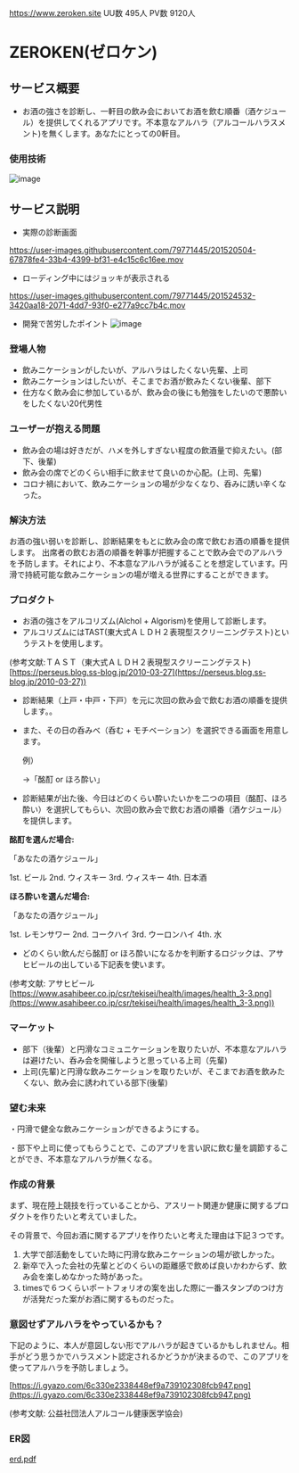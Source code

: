 https://www.zeroken.site
UU数 495人
PV数 9120人
# ZEROKEN(ゼロケン)
## サービス概要

- お酒の強さを診断し、一軒目の飲み会においてお酒を飲む順番（酒ケジュール）を提供してくれるアプリです。不本意なアルハラ（アルコールハラスメント)を無くします。あなたにとっての0軒目。
### 使用技術
![image](https://user-images.githubusercontent.com/79771445/201551096-15d4bf40-bdaa-461e-b39b-92c4fa7842bb.png)

## サービス説明
- 実際の診断画面

https://user-images.githubusercontent.com/79771445/201520504-67878fe4-33b4-4399-bf31-e4c15c6c16ee.mov

- ローディング中にはジョッキが表示される

https://user-images.githubusercontent.com/79771445/201524532-3420aa18-2071-4dd7-93f0-e277a9cc7b4c.mov

- 開発で苦労したポイント
![image](https://user-images.githubusercontent.com/79771445/201551178-7a41ca0a-26a6-482e-95ae-7e2ffdcb7a80.png)

### **登場人物**

- 飲みニケーションがしたいが、アルハラはしたくない先輩、上司
- 飲みニケーションはしたいが、そこまでお酒が飲みたくない後輩、部下
- 仕方なく飲み会に参加しているが、飲み会の後にも勉強をしたいので悪酔いをしたくない20代男性

### **ユーザーが抱える問題**

- 飲み会の場は好きだが、ハメを外しすぎない程度の飲酒量で抑えたい。(部下、後輩)
- 飲み会の席でどのくらい相手に飲ませて良いのか心配。(上司、先輩)
- コロナ禍において、飲みニケーションの場が少なくなり、呑みに誘い辛くなった。

### **解決方法**

お酒の強い弱いを診断し、診断結果をもとに飲み会の席で飲むお酒の順番を提供します。
出席者の飲むお酒の順番を幹事が把握することで飲み会でのアルハラを予防します。それにより、不本意なアルハラが減ることを想定しています。円滑で持続可能な飲みニケーションの場が増える世界にすることができます。

### **プロダクト**

- お酒の強さをアルコリズム(Alchol + Algorism)を使用して診断します。
- アルコリズムにはTAST(東大式ＡＬＤＨ２表現型スクリーニングテスト)というテストを使用します。

(参考文献:ＴＡＳＴ（東大式ＡＬＤＨ２表現型スクリーニングテスト) [https://perseus.blog.ss-blog.jp/2010-03-27](https://perseus.blog.ss-blog.jp/2010-03-27))

- 診断結果（上戸・中戸・下戸）を元に次回の飲み会で飲むお酒の順番を提供します。。
- また、その日の呑みべ（呑む + モチベーション）を選択できる画面を用意します。

    例）

    →「酩酊 or ほろ酔い」

- 診断結果が出た後、今日はどのくらい酔いたいかを二つの項目（酩酊、ほろ酔い）を選択してもらい、次回の飲み会で飲むお酒の順番（酒ケジュール）を提供します。

**酩酊を選んだ場合:** 

「あなたの酒ケジュール」

1st. ビール 2nd.  ウィスキー 3rd. ウィスキー 4th. 日本酒

**ほろ酔いを選んだ場合:**

「あなたの酒ケジュール」

1st. レモンサワー 2nd. コークハイ 3rd. ウーロンハイ 4th. 水

- どのくらい飲んだら酩酊 or ほろ酔いになるかを判断するロジックは、アサヒビールの出している下記表を使います。

(参考文献: アサヒビール [https://www.asahibeer.co.jp/csr/tekisei/health/images/health_3-3.png](https://www.asahibeer.co.jp/csr/tekisei/health/images/health_3-3.png))

### **マーケット**

- 部下（後輩）と円滑なコミュニケーションを取りたいが、不本意なアルハラは避けたい、呑み会を開催しようと思っている上司（先輩)
- 上司(先輩)と円滑な飲みニケーションを取りたいが、そこまでお酒を飲みたくない、飲み会に誘われている部下(後輩)

### **望む未来**

・円滑で健全な飲みニケーションができるようにする。

・部下や上司に使ってもらうことで、このアプリを言い訳に飲む量を調節することができ、不本意なアルハラが無くなる。

### 作成の背景

まず、現在陸上競技を行っていることから、アスリート関連か健康に関するプロダクトを作りたいと考えていました。

その背景で、今回お酒に関するアプリを作りたいと考えた理由は下記３つです。

1. 大学で部活動をしていた時に円滑な飲みニケーションの場が欲しかった。
2. 新卒で入った会社の先輩とどのくらいの距離感で飲めば良いかわからず、飲み会を楽しめなかった時があった。
3. timesで６つくらいポートフォリオの案を出した際に一番スタンプのつけ方が活発だった案がお酒に関するものだった。

### 意図せずアルハラをやっているかも？

下記のように、本人が意図しない形でアルハラが起きているかもしれません。相手がどう思うかでハラスメント認定されるかどうかが決まるので、このアプリを使ってアルハラを予防しましょう。

[https://i.gyazo.com/6c330e2338448ef9a739102308fcb947.png](https://i.gyazo.com/6c330e2338448ef9a739102308fcb947.png)

(参考文献: 公益社団法人アルコール健康医学協会)


### **ER図**


[erd.pdf](https://github.com/subaru-hello/Zeroken/files/10002187/erd.pdf)
